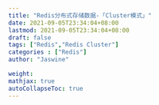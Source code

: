 ```yaml
---
title: "Redis分布式存储数据-「Cluster模式」"
date: 2021-09-05T23:34:04+08:00
lastmod: 2021-09-05T23:34:04+08:00
draft: false
tags: ["Redis","Redis Cluster"]
categories : ["Redis"]
author: "Jaswine"

weight:
mathjax: true
autoCollapseToc: true
---
```


